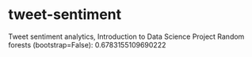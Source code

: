 # tweet-sentiment
Tweet sentiment analytics, Introduction to Data Science Project
Random forests (bootstrap=False): 0.6783155109690222
